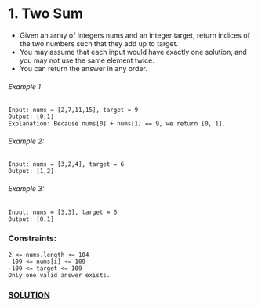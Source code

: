 # 1. Two Sum
- Given an array of integers nums and an integer target, return indices of the two numbers such that they add up to target. </br>
- You may assume that each input would have exactly one solution, and you may not use the same element twice. </br>
- You can return the answer in any order. </br>

###### Example 1:
```
Input: nums = [2,7,11,15], target = 9
Output: [0,1]
Explanation: Because nums[0] + nums[1] == 9, we return [0, 1].
```

###### Example 2:
```
Input: nums = [3,2,4], target = 6
Output: [1,2]
```

###### Example 3:
```
Input: nums = [3,3], target = 6
Output: [0,1]
```

### Constraints:
```
2 <= nums.length <= 104
-109 <= nums[i] <= 109
-109 <= target <= 109
Only one valid answer exists.
```

### [SOLUTION](../src/1_two_sum.py) 